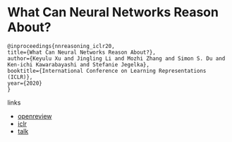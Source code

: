 # What Can Neural Networks Reason About?

```
@inproceedings{nnreasoning_iclr20,
title={What Can Neural Networks Reason About?},
author={Keyulu Xu and Jingling Li and Mozhi Zhang and Simon S. Du and Ken-ichi Kawarabayashi and Stefanie Jegelka},
booktitle={International Conference on Learning Representations (ICLR)},
year={2020}
}
```

links
- [openreview](https://openreview.net/forum?id=rJxbJeHFPS)
- [iclr](https://iclr.cc/virtual_2020/poster_rJxbJeHFPS.html)
- [talk](https://slideslive.com/38923505/invited-talk-set-representations-in-graph-neural-networks-and-reasoning)
